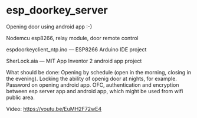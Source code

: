 # esp_doorkey_server
Opening door using android app :-)

Nodemcu esp8266, relay module, door remote control

espdoorkeyclient_ntp.ino  — ESP8266 Arduino IDE project

SherLock.aia  — MIT App Inventor 2 android app project

What should be done:
Opening by schedule (open in the morning, closing in the evening). Locking the ability of openig door at nights, for example. Password on opening android app. 
OFC, authentication and encryption between esp server app and android app, which might be used from wifi public area.

Video:
https://youtu.be/EuMH2F72wE4
